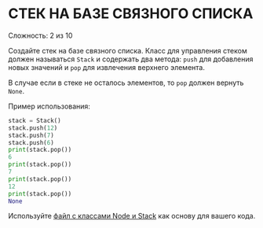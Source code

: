 # СТЕК НА БАЗЕ СВЯЗНОГО СПИСКА

Сложность: 2 из 10

Создайте стек на базе связного списка. Класс для управления стеком должен называться `Stack` и содержать два метода: `push` для добавления новых значений и `pop` для извлечения верхнего элемента.

В случае если в стеке не осталось элементов, то `pop` должен вернуть `None`.

Пример использования:

```python
stack = Stack()
stack.push(12)
stack.push(7)
stack.push(6)
print(stack.pop())
6
print(stack.pop())
7
print(stack.pop())
12
print(stack.pop())
None
```

Используйте [файл с классами Node и Stack](initial.py) как основу для вашего кода.
